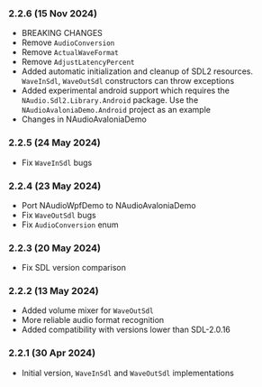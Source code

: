 ### 2.2.6 (15 Nov 2024)
* BREAKING CHANGES
* Remove `AudioConversion`
* Remove `ActualWaveFormat`
* Remove `AdjustLatencyPercent`
* Added automatic initialization and cleanup of SDL2 resources. `WaveInSdl`, `WaveOutSdl` constructors can throw exceptions
* Added experimental android support which requires the `NAudio.Sdl2.Library.Android` package. Use the `NAudioAvaloniaDemo.Android` project as an example
* Changes in NAudioAvaloniaDemo

### 2.2.5 (24 May 2024)
* Fix `WaveInSdl` bugs

### 2.2.4 (23 May 2024)
* Port NAudioWpfDemo to NAudioAvaloniaDemo
* Fix `WaveOutSdl` bugs
* Fix `AudioConversion` enum

### 2.2.3 (20 May 2024)
* Fix SDL version comparison

### 2.2.2 (13 May 2024)
* Added volume mixer for `WaveOutSdl`
* More reliable audio format recognition
* Added compatibility with versions lower than SDL-2.0.16

### 2.2.1 (30 Apr 2024)
* Initial version, `WaveInSdl` and `WaveOutSdl` implementations